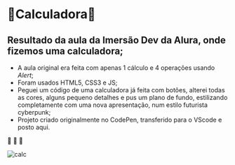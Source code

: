 # 📱Calculadora📱

## Resultado da aula da Imersão Dev da Alura, onde fizemos uma calculadora;

* A aula original era feita com apenas 1 cálculo e 4 operações usando _Alert_;
* Foram usados HTML5, CSS3 e JS;
* Peguei um código de uma calculadora já feita com botões, alterei todas as cores, alguns pequeno detalhes e pus um plano de fundo, estilizando completamente com uma nova apresentação, num estilo futurista cyberpunk;
* Projeto criado originalmente no CodePen, transferido para o VScode e posto aqui.

🚀 🚀 🚀

![calc](https://user-images.githubusercontent.com/82122343/117519471-01713780-af7a-11eb-9e76-0cec76d09ea7.png)
